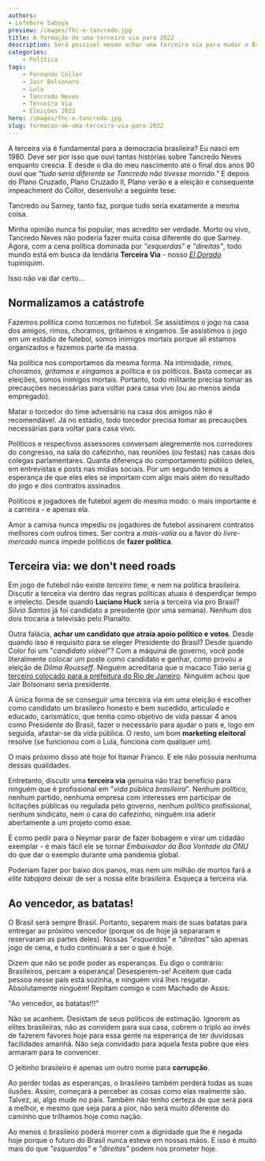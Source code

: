 ```yaml
---
authors:
- Lefebvre Saboya
preview: /images/fhc-e-tancredo.jpg
title: A formação de uma terceira via para 2022
description: Será possível mesmo achar uma terceira via para mudar o Brasil para a melhor?
categories:
    - Política
tags:
    - Fernando Collor
    - Jair Bolsonaro
    - Lula
    - Tancredo Neves
    - Terceira Via
    - Eleições 2022
hero: /images/fhc-e-tancredo.jpg
slug: formacao-de-uma-terceira-via-para-2022
---
```


A terceira via é fundamental para a democracia brasileira? Eu nasci em 1980. Deve ser por isso que ouvi tantas histórias sobre Tancredo Neves enquanto crescia. E desde o dia do meu nascimento até o final dos anos 90 ouvi que *"tudo seria diferente se Tancredo não tivesse morrido."* E depois do Plano Cruzado, Plano Cruzado II, Plano verão e a eleição e consequente impeachment do Collor, desenvolvi a seguinte tese:

Tancredo ou Sarney, tanto faz, porque tudo seria exatamente a mesma coisa.

Minha opinião nunca foi popular, mas acredito ser verdade. Morto ou vivo, Tancredo Neves não poderia fazer muita coisa diferente do que Sarney. Agora, com a cena política dominada por *"esquerdas"* e *"direitas"*, todo mundo está em busca da lendária **Terceira Via** - nosso *[El Dorado](https://pt.wikipedia.org/wiki/Eldorado)* tupiniquim.

Isso não vai dar certo...

## Normalizamos a catástrofe

Fazemos política como torcemos no futebol. Se assistimos o jogo na casa dos amigos, rimos, choramos, gritamos e xingamos. Se assistimos o jogo em um estádio de futebol, somos inimigos mortais porque ali estamos organizados e fazemos parte da massa. 

Na política nos comportamos da mesma forma. Na intimidade, *rimos, choramos, gritamos e xingamos* a política e os políticos. Basta começar as eleições, somos inimigos mortais. Portanto, todo militante precisa tomar as precauções necessárias para voltar para casa vivo (ou ao menos ainda empregado).

Matar o torcedor do time adversário na casa dos amigos não é recomendável. Já no estádio, todo torcedor precisa tomar as precauções necessárias para voltar para casa vivo.

Políticos e respectivos assessores conversam alegremente nos corredores do congresso, na sala do cafezinho, nas reuniões (ou festas) nas casas dos colegas parlamentares. Quanta diferença do comportamento público deles, em entrevistas e posts nas mídias sociais. Por um segundo temos a esperança de que eles eles se importam com algo mais além do resultado do jogo e dos contratos assinados. 

Políticos e jogadores de futebol agem do mesmo modo: o mais importante é a carreira - e apenas ela.

Amor a camisa nunca impediu os jogadores de futebol assinarem contratos melhores com outros times. Ser contra a *mais-valia* ou a favor do *livre-mercado* nunca impede políticos de **fazer política**. 

## Terceira via: we don't need roads

Em jogo de futebol não existe *terceiro time*, e nem na política brasileira. Discutir a terceira via dentro das regras políticas atuais é desperdiçar tempo e intelecto. Desde quando **Luciano Huck** seria a terceira via pro Brasil? *Silvio Santos* já foi candidato a presidente (por uma semana). Nenhum dos dois trocaria a televisão pelo Planalto. 

Outra falácia, **achar um candidato que atraia apoio político e votos**. Desde quando isso é requisito para se eleger Presidente do Brasil? Desde quando Color foi um "*candidato viável*"? Com a máquina de governo, você pode literalmente colocar um poste como candidato e ganhar, como provou a eleição de *Dilma Rousseff*. Ninguém acreditaria que o macaco Tião seria [o terceiro colocado para a prefeitura do Rio de Janeiro](https://www.youtube.com/watch?v=88wxPsAkSrw). Ninguém achou que Jair Bolsonaro seria presidente.

A única forma de se conseguir uma terceira via em uma eleição é escolher como candidato um brasileiro honesto e bem sucedido, articulado e educado, carismático, que tenha como objetivo de vida passar 4 anos como Presidente do Brasil, fazer o necessário para ajudar o país e, logo em seguida, afastar-se da vida pública. O resto, um bom **marketing eleitoral** resolve (se funcionou com o Lula, funciona com qualquer um).

O mais próximo disso até hoje foi Itamar Franco. E ele não possuía nenhuma dessas qualidades.

Entretanto, discutir uma **terceira via** genuína não traz benefício para ninguém que é profissional em "*vida pública brasileira*". Nenhum político, nenhum partido, nenhuma empresa com interesses em participar de licitações públicas ou regulada pelo governo, nenhum político profissional, nenhum sindicato, nem o cara do cafezinho, ninguém iria aderir abertamente a um projeto como esse. 

É como pedir para o Neymar parar de fazer bobagem e virar um cidadão exemplar - é mais fácil ele se tornar *Embaixador da Boa Vontade da ONU* do que dar o exemplo durante uma pandemia global.

Poderiam fazer por baixo dos panos, mas nem um milhão de mortos fará a *elite tabajara* deixar de ser a nossa elite brasileira. Esqueça a terceira via.

## Ao vencedor, as batatas!

O Brasil será sempre Brasil. Portanto, separem mais de suas batatas para entregar ao próximo vencedor (porque os de hoje já separaram e reservaram as partes deles). Nossas *"esquerdas"* e *"direitas"* são apenas jogo de cena, e tudo continuará a ser o que é hoje. 

Dizem que não se pode poder as esperanças. Eu digo o contrário: Brasileiros, percam a esperança! Desesperem-se! Aceitem que cada pessoa nesse país está sozinha, e ninguém virá lhes resgatar. Absolutamente ninguém! Repitam comigo e com Machado de Assis:

"Ao vencedor, as batatas!!!"

Não se acanhem. Desistam de seus políticos de estimação. Ignorem as elites brasileiras, não as convidem para sua casa, cobrem o triplo ao invés de fazerem favores hoje para essa gente na esperança de ter duvidosas facilidades amanhã. Não seja convidado para aquela festa pobre que eles armaram para te convencer.

O jeitinho brasileiro é apenas um outro nome para **corrupção**.

Ao perder todas as esperanças, o brasileiro também perderá todas as suas ilusões. Assim, começará a perceber as coisas como elas realmente são. Talvez, ai, algo mude no país. Também não tenho certeza de que será para a melhor, e mesmo que seja para a pior, não será muito diferente do caminho que trilhamos hoje como nação.

Ao menos o brasileiro poderá morrer com a dignidade que lhe é negada hoje porque o futuro do Brasil nunca esteve em nossas mãos. E isso é muito mais do que *"esquerdas"* e *"direitas"* podem nos prometer hoje.
